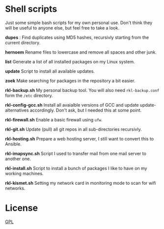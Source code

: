# Shell scripts
Just some simple bash scripts for my own personal use.
Don't think they will be useful to anyone else, but feel free to take a look.

**dupes**
: Find duplicates using MD5 hashes, recursivly starting from the current directory.

**hernoem**
Rename files to lowercase and remove all spaces and other junk.

**list**
Generate a list of all installed packages on my Linux system.

**update**
Script to install all available updates.

**zoek**
Make searching for packages in the repository a bit easier.

**rkl-backup.sh**
My personal backup tool. You will also need `rkl-backup.conf` form the `/etc` directory.

**rkl-config-gcc.sh**
Install all avaialble versions of GCC and update update-alternatives accordingly. Don't ask, but I needed this at some point.

**rkl-firewall.sh**
Enable a basic firewall using `ufw`.

**rkl-git.sh**
Update (pull) all git repos in all sub-directories recursivly.

**rkl-hosting.sh**
Prepare a web hosting server, I still want to convert this to Ansible.

**rkl-imapsync.sh**
Script I used to transfer mail from one mail server to another one.

**rkl-install.sh**
Script to install a bunch of packages I like to have on my working machines.

**rkl-kismet.sh**
Setting my network card in monitoring mode to scan for wifi networks.

# License
[GPL](https://choosealicense.com/licenses/gpl/)
